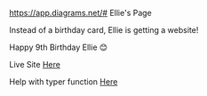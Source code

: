https://app.diagrams.net/# Ellie's Page

Instead of a birthday card, Ellie is getting a website!

Happy 9th Birthday Ellie &#128522;

Live Site
[Here](https://ellies-page.netlify.app/)<br>

Help with typer function [Here](https://jsfiddle.net/un0n26wp/)